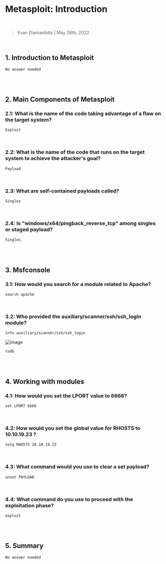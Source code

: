 # Metasploit: Introduction 

<br />

> Evan Diamantidis | May 26th, 2022

<br />

## 1. Introduction to Metasploit
```
No answer needed
```

<br />
<br />

## 2. Main Components of Metasploit
	
### 2.1: What is the name of the code taking advantage of a flaw on the target system?
```
Exploit
```
<br />

### 2.2: What is the name of the code that runs on the target system to achieve the attacker's goal?
```
Payload
```
<br />

### 2.3: What are self-contained payloads called?
```
Singles
```
<br />

### 2.4: Is "windows/x64/pingback_reverse_tcp" among singles or staged payload?
```
Singles
```

<br />
<br />

## 3. Msfconsole

### 3.1: How would you search for a module related to Apache?
```
search apache
```
<br />

### 3.2: Who provided the auxiliary/scanner/ssh/ssh_login module?
```
info auxiliary/scanner/ssh/ssh_login
```
![image](https://user-images.githubusercontent.com/14150485/170449506-54bdbef2-7072-459a-ad5e-456ee73dabee.png)

```
todb
```

<br />
<br />

## 4. Working with modules

### 4.1: How would you set the LPORT value to 6666?
```
set LPORT 6666
```
<br />

### 4.2: How would you set the global value for RHOSTS  to 10.10.19.23 ?
```
setg RHOSTS 10.10.19.23
```
<br />

### 4.3: What command would you use to clear a set payload?
```
unset PAYLOAD
```
<br />

### 4.4: What command do you use to proceed with the exploitation phase?
```
exploit
```

<br />
<br />

## 5. Summary
```
No answer needed
```
<br />
